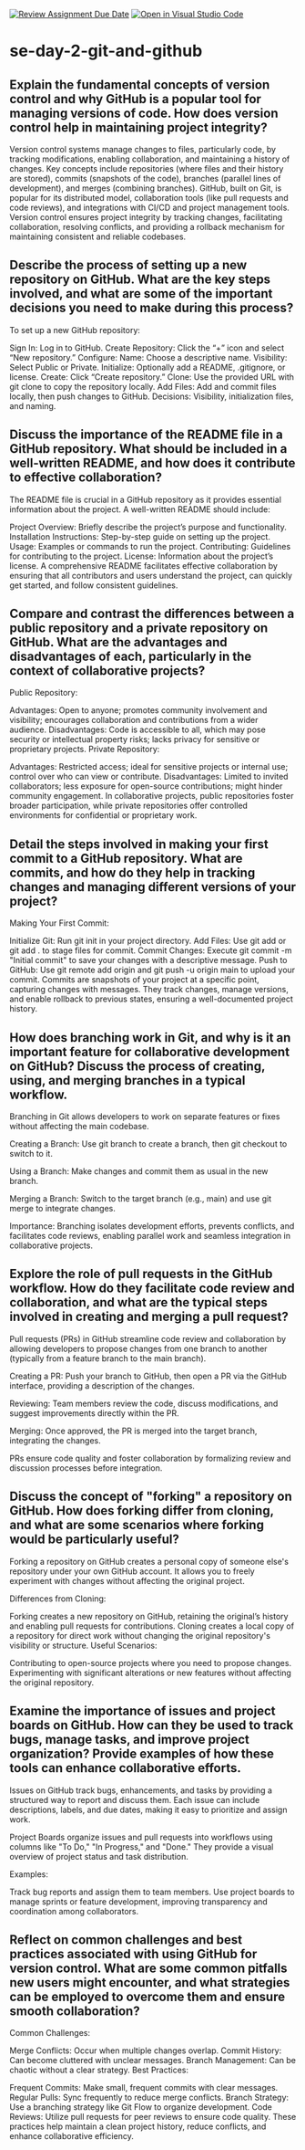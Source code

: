 [![Review Assignment Due Date](https://classroom.github.com/assets/deadline-readme-button-22041afd0340ce965d47ae6ef1cefeee28c7c493a6346c4f15d667ab976d596c.svg)](https://classroom.github.com/a/8wgCKhpZ)
[![Open in Visual Studio Code](https://classroom.github.com/assets/open-in-vscode-2e0aaae1b6195c2367325f4f02e2d04e9abb55f0b24a779b69b11b9e10269abc.svg)](https://classroom.github.com/online_ide?assignment_repo_id=15614108&assignment_repo_type=AssignmentRepo)
# se-day-2-git-and-github
## Explain the fundamental concepts of version control and why GitHub is a popular tool for managing versions of code. How does version control help in maintaining project integrity?
Version control systems manage changes to files, particularly code, by tracking modifications, enabling collaboration, and maintaining a history of changes. Key concepts include repositories (where files and their history are stored), commits (snapshots of the code), branches (parallel lines of development), and merges (combining branches). GitHub, built on Git, is popular for its distributed model, collaboration tools (like pull requests and code reviews), and integrations with CI/CD and project management tools. Version control ensures project integrity by tracking changes, facilitating collaboration, resolving conflicts, and providing a rollback mechanism for maintaining consistent and reliable codebases.

## Describe the process of setting up a new repository on GitHub. What are the key steps involved, and what are some of the important decisions you need to make during this process?
To set up a new GitHub repository:

Sign In: Log in to GitHub.
Create Repository: Click the “+” icon and select “New repository.”
Configure:
Name: Choose a descriptive name.
Visibility: Select Public or Private.
Initialize: Optionally add a README, .gitignore, or license.
Create: Click “Create repository.”
Clone: Use the provided URL with git clone to copy the repository locally.
Add Files: Add and commit files locally, then push changes to GitHub.
Decisions: Visibility, initialization files, and naming.
## Discuss the importance of the README file in a GitHub repository. What should be included in a well-written README, and how does it contribute to effective collaboration?
The README file is crucial in a GitHub repository as it provides essential information about the project. A well-written README should include:

Project Overview: Briefly describe the project’s purpose and functionality.
Installation Instructions: Step-by-step guide on setting up the project.
Usage: Examples or commands to run the project.
Contributing: Guidelines for contributing to the project.
License: Information about the project’s license.
A comprehensive README facilitates effective collaboration by ensuring that all contributors and users understand the project, can quickly get started, and follow consistent guidelines.
## Compare and contrast the differences between a public repository and a private repository on GitHub. What are the advantages and disadvantages of each, particularly in the context of collaborative projects?
Public Repository:

Advantages: Open to anyone; promotes community involvement and visibility; encourages collaboration and contributions from a wider audience.
Disadvantages: Code is accessible to all, which may pose security or intellectual property risks; lacks privacy for sensitive or proprietary projects.
Private Repository:

Advantages: Restricted access; ideal for sensitive projects or internal use; control over who can view or contribute.
Disadvantages: Limited to invited collaborators; less exposure for open-source contributions; might hinder community engagement.
In collaborative projects, public repositories foster broader participation, while private repositories offer controlled environments for confidential or proprietary work.
## Detail the steps involved in making your first commit to a GitHub repository. What are commits, and how do they help in tracking changes and managing different versions of your project?
Making Your First Commit:

Initialize Git: Run git init in your project directory.
Add Files: Use git add <file> or git add . to stage files for commit.
Commit Changes: Execute git commit -m "Initial commit" to save your changes with a descriptive message.
Push to GitHub: Use git remote add origin <repo-url> and git push -u origin main to upload your commit.
Commits are snapshots of your project at a specific point, capturing changes with messages. They track changes, manage versions, and enable rollback to previous states, ensuring a well-documented project history.
## How does branching work in Git, and why is it an important feature for collaborative development on GitHub? Discuss the process of creating, using, and merging branches in a typical workflow.
Branching in Git allows developers to work on separate features or fixes without affecting the main codebase.

Creating a Branch: Use git branch <branch-name> to create a branch, then git checkout <branch-name> to switch to it.

Using a Branch: Make changes and commit them as usual in the new branch.

Merging a Branch: Switch to the target branch (e.g., main) and use git merge <branch-name> to integrate changes.

Importance: Branching isolates development efforts, prevents conflicts, and facilitates code reviews, enabling parallel work and seamless integration in collaborative projects.

## Explore the role of pull requests in the GitHub workflow. How do they facilitate code review and collaboration, and what are the typical steps involved in creating and merging a pull request?
Pull requests (PRs) in GitHub streamline code review and collaboration by allowing developers to propose changes from one branch to another (typically from a feature branch to the main branch).

Creating a PR: Push your branch to GitHub, then open a PR via the GitHub interface, providing a description of the changes.

Reviewing: Team members review the code, discuss modifications, and suggest improvements directly within the PR.

Merging: Once approved, the PR is merged into the target branch, integrating the changes.

PRs ensure code quality and foster collaboration by formalizing review and discussion processes before integration.
## Discuss the concept of "forking" a repository on GitHub. How does forking differ from cloning, and what are some scenarios where forking would be particularly useful?
Forking a repository on GitHub creates a personal copy of someone else's repository under your own GitHub account. It allows you to freely experiment with changes without affecting the original project.

Differences from Cloning:

Forking creates a new repository on GitHub, retaining the original’s history and enabling pull requests for contributions.
Cloning creates a local copy of a repository for direct work without changing the original repository's visibility or structure.
Useful Scenarios:

Contributing to open-source projects where you need to propose changes.
Experimenting with significant alterations or new features without affecting the original repository.
## Examine the importance of issues and project boards on GitHub. How can they be used to track bugs, manage tasks, and improve project organization? Provide examples of how these tools can enhance collaborative efforts.
Issues on GitHub track bugs, enhancements, and tasks by providing a structured way to report and discuss them. Each issue can include descriptions, labels, and due dates, making it easy to prioritize and assign work.

Project Boards organize issues and pull requests into workflows using columns like "To Do," "In Progress," and "Done." They provide a visual overview of project status and task distribution.

Examples:

Track bug reports and assign them to team members.
Use project boards to manage sprints or feature development, improving transparency and coordination among collaborators.
## Reflect on common challenges and best practices associated with using GitHub for version control. What are some common pitfalls new users might encounter, and what strategies can be employed to overcome them and ensure smooth collaboration?
Common Challenges:

Merge Conflicts: Occur when multiple changes overlap.
Commit History: Can become cluttered with unclear messages.
Branch Management: Can be chaotic without a clear strategy.
Best Practices:

Frequent Commits: Make small, frequent commits with clear messages.
Regular Pulls: Sync frequently to reduce merge conflicts.
Branch Strategy: Use a branching strategy like Git Flow to organize development.
Code Reviews: Utilize pull requests for peer reviews to ensure code quality.
These practices help maintain a clean project history, reduce conflicts, and enhance collaborative efficiency.
